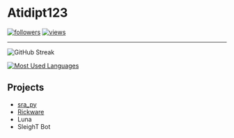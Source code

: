 # Atidipt123

[![followers](https://img.shields.io/github/followers/Atidipt123?style=social)](https://github.com/Atidipt123) [![views](https://komarev.com/ghpvc/?username=Atidipt123&style=plastic&color=yellow)](https://github.com/Atidipt123)

---
![GitHub Streak](https://github-readme-streak-stats.herokuapp.com/?user=DenverCoder1&theme=dark)

[![Most Used Languages](https://github-readme-stats.vercel.app/api/top-langs/?username=Atidipt123&theme=dark)](https://github.com/Atidipt123/)

## Projects

- [sra_py](https://github.com/Atidipt123/sra_py)  
- [Rickware](https://github.com/Atidipt123/rickware)
- Luna
- SleighT Bot
